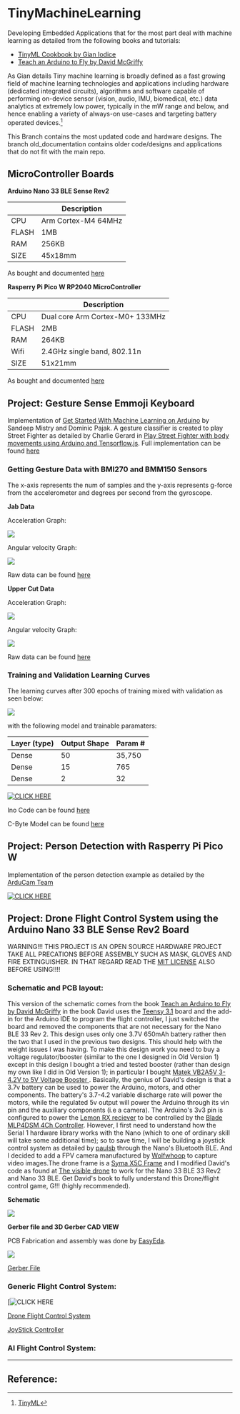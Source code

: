 # TinyMachineLearning

Developing Embedded Applications that for the most part deal with machine learning as detailed from the following books and tutorials:

- [TinyML Cookbook by Gian Iodice](https://www.packtpub.com/product/tinyml-cookbook/9781801814973)
- [Teach an Arduino to Fly by David McGriffy](https://www.makershed.com/products/make-drones-pdf)

As Gian details Tiny machine learning is broadly defined as a fast growing field of machine learning technologies and applications including hardware (dedicated integrated circuits), algorithms and software capable of performing on-device sensor (vision, audio, IMU, biomedical, etc.) data analytics at extremely low power, typically in the mW range and below, and hence enabling a variety of always-on use-cases and targeting battery operated devices.[^1]

This Branch contains the most updated code and hardware designs. The branch old_documentation contains older code/designs and applications that do not fit with the main repo. 

## MicroController Boards

**Arduino Nano 33 BLE Sense Rev2**

| | Description |
| --- | --- |
| CPU | Arm Cortex-M4 64MHz |
| FLASH | 1MB |
| RAM | 256KB |
| SIZE | 45x18mm |

As bought and documented [here](https://store-usa.arduino.cc/products/nano-33-ble-sense-rev2?selectedStore=us)

**Rasperry Pi Pico W RP2040 MicroController**

| | Description |
| --- | --- |
| CPU | Dual core Arm Cortex-M0+ 133MHz |
| FLASH | 2MB |
| RAM | 264KB |
|Wifi| 2.4GHz single band, 802.11n 
| SIZE | 51x21mm |

As bought and documented [here](https://www.adafruit.com/product/5526)

## Project: Gesture Sense Emmoji Keyboard

Implementation of [Get Started With Machine Learning on Arduino](https://docs.arduino.cc/tutorials/nano-33-ble-sense-rev2/get-started-with-machine-learning#capturing-gesture-training-data) by Sandeep Mistry and Dominic Pajak. A gesture classifier is created to play Street Fighter as detailed by Charlie Gerard in [Play Street Fighter with body movements using Arduino and Tensorflow.js](https://medium.com/@devdevcharlie/play-street-fighter-with-body-movements-using-arduino-and-tensorflow-js-6b0e4734e118). Full implementation can be found [here](https://github.com/arduino/AIoT-Dev-Summit-2019)

### Getting Gesture Data with BMI270 and BMM150 Sensors

The x-axis represents the num of samples and the y-axis represents g-force from the accelerometer and degrees per second from the gyroscope. 

**Jab Data**

Acceleration Graph:

![](https://github.com/AdamClarkStandke/TinyMachineLearning/blob/main/jab_accel.jpg)

Angular velocity Graph:

![](https://github.com/AdamClarkStandke/TinyMachineLearning/blob/main/jab_gyro.jpg)

Raw data can be found [here](https://github.com/AdamClarkStandke/TinyMachineLearning/blob/main/punch.csv)

**Upper Cut Data**

Acceleration Graph:

![](https://github.com/AdamClarkStandke/TinyMachineLearning/blob/main/upper_accel.jpg)

Angular velocity Graph:

![](https://github.com/AdamClarkStandke/TinyMachineLearning/blob/main/upper_gyro.jpg)

Raw data can be found [here](https://github.com/AdamClarkStandke/TinyMachineLearning/blob/main/upper_cut.csv)

### Training and Validation Learning Curves 

The learning curves after 300 epochs of training mixed with validation as seen below:

![](https://github.com/AdamClarkStandke/TinyMachineLearning/blob/main/Training_val_loss_.jpg)

with the following model and trainable paramaters:

| Layer (type)| Output Shape| Param #|
| ------------- | ------------- |--------|
| Dense | 50| 35,750|
| Dense | 15| 765|
| Dense | 2| 32|

[![CLICK HERE](https://github.com/AdamClarkStandke/TinyMachineLearning/blob/main/streetfighter.png)](https://youtu.be/awRqHDJUKUs)

Ino Code can be found [here](https://github.com/AdamClarkStandke/TinyMachineLearning/blob/main/gestureDetection_classifier/gestureDetection_classifier.ino)

C-Byte Model can be found [here](https://github.com/AdamClarkStandke/TinyMachineLearning/blob/main/gestureDetection_classifier/model.h)

## Project: Person Detection with Rasperry Pi Pico W

Implementation of the person detection example as detailed by the [ArduCam Team](https://github.com/ArduCAM/RPI-Pico-Cam)

[![CLICK HERE](https://github.com/AdamClarkStandke/TinyMachineLearning/blob/main/IMG_0336(1).jpg)](https://www.youtube.com/watch?v=MaYkYJmJrqk)

## Project: Drone Flight Control System using the Arduino Nano 33 BLE Sense Rev2 Board 

WARNING!!! THIS PROJECT IS AN OPEN SOURCE HARDWARE PROJECT TAKE ALL PRECATIONS BEFORE ASSEMBLY SUCH AS MASK, GLOVES AND FIRE EXTINGUISHER. IN THAT REGARD READ THE [MIT LICENSE](https://github.com/AdamClarkStandke/TinyMachineLearning/blob/main/LICENSE) ALSO  BEFORE USING!!!!

### Schematic and PCB layout:

This version of the schematic comes from the book [Teach an Arduino to Fly by David McGriffy](https://www.makershed.com/products/make-drones-pdf) in the book David uses the [Teensy 3.1](https://www.pjrc.com/teensy/teensy31.html) board and the add-in for the Arduino IDE to program the flight controller, I just switched the board and removed the  components that are not necessary for the Nano BLE 33 Rev 2. This design uses only one 3.7V 650mAh battery rather then the two that I used in the previous two designs. This should help with the weight issues I was having. To make this design work you need to buy a voltage regulator/booster (similar to the one I designed in Old Version 1) except in this design I bought a tried and tested booster (rather than design my own like I did in Old Version 1); in particular I bought [Matek VB2A5V 3-4.2V to 5V Voltage Booster ](https://www.racedayquads.com/products/matek-vb2a5-1s-lipo-to-5v-voltage-booster?currency=USD&variant=31467728207985&gclid=Cj0KCQjw0IGnBhDUARIsAMwFDLnRW7vPnVI_kPZZ07VLbTDB3pQNJlU3sNtUL8EGRetb_AuOmo7wnHUaAl3fEALw_wcB). Basically, the genius of David's design is that a 3.7v battery can be used to power the Arduino, motors, and other components. The battery's 3.7-4.2 variable discharge rate will power the motors, while the regulated 5v output  will power the Arduino through its vin pin and the auxiliary components (i.e a camera). The Arduino's 3v3 pin is configured to power the [Lemon RX reciever](https://lemon-rx.com/index.php?route=product/product&product_id=263) to be controlled by the [Blade MLP4DSM 4Ch Controller](https://www.horizonhobby.com/product/mlp4dsm-4ch-transmitter-2.4ghz-bmcx2120s/EFLH1064B.html?gclid=Cj0KCQjw0IGnBhDUARIsAMwFDLnIMOxdLQWNxmZvSB9TNVZfrrQnBrdQ40ycnGwFcJZ92rF96O86bkgaAlpqEALw_wcB). However, I first need to understand how the Serial 1 hardware library works with the Nano (which to one of ordinary skill will take some additional time); so to save time, I will be building a joystick control system as detailed by [paulsb](https://www.hackster.io/paulsb/drone-joystick-controller-25e036) through the Nano's Bluetooth BLE. And I decided to add a FPV camera manufactured by [Wolfwhoop](https://www.amazon.com/Wolfwhoop-Adjustable-Transmitter-Cloverleaf-Aircraft/dp/B06XB2ZRBP/ref=pd_bxgy_sccl_1/132-0789857-4412803?pd_rd_w=KdcOt&content-id=amzn1.sym.43d28dfc-aa4f-4ef6-b591-5ab7095e137f&pf_rd_p=43d28dfc-aa4f-4ef6-b591-5ab7095e137f&pf_rd_r=0ZG0660FKA7GD9XJE3BV&pd_rd_wg=1bQHZ&pd_rd_r=90a10e5a-f0e7-4b4d-99c3-937c4bba083c&pd_rd_i=B06XB2ZRBP&psc=1) to capture video images.The drone frame is a [Syma X5C Frame](https://www.amazon.com/Syma-Channel-2-4GHz-Explorers-Copter/dp/B00MNG37C2/ref=asc_df_B00MNG37C2/?tag=hyprod-20&linkCode=df0&hvadid=312184153387&hvpos=&hvnetw=g&hvrand=2952487919274782735&hvpone=&hvptwo=&hvqmt=&hvdev=c&hvdvcmdl=&hvlocint=&hvlocphy=9006587&hvtargid=pla-587640326317&psc=1) and I modified David's code as found at [The visible drone](http://www.makedronesbook.com/projects/VizDrone) to work for the Nano 33 BLE 33 Rev2 and Nano 33 BLE. Get David's book to fully understand this Drone/flight control game, G!!! (highly recommended). 

**Schematic**

![](https://github.com/AdamClarkStandke/TinyMachineLearning/blob/main/arduinoDrone_schem.png)

**Gerber file and 3D Gerber CAD VIEW**

PCB Fabrication and assembly was done by [EasyEda](https://easyeda.com/).

![](https://github.com/AdamClarkStandke/TinyMachineLearning/blob/main/3D_PCB_PCB_ArudinoDrone_2023-08-19_2023-08-19.png)

[Gerber File](https://github.com/AdamClarkStandke/TinyMachineLearning/blob/main/Gerber_PCB_PCB_ArudinoDrone_2023-08-19_2023-08-20.zip)


### Generic Flight Control System:

[![CLICK HERE]()

[Drone Flight Control System](https://github.com/AdamClarkStandke/TinyMachineLearning/tree/main/DCS)

[JoyStick Controller](https://github.com/AdamClarkStandke/TinyMachineLearning/blob/main/contorl_test_ble/contorl_test_ble.ino)

### AI Flight Control System:

<!--Because the drone frames available in [learning to fly](https://github.com/utiasDSL/gym-pybullet-drones/tree/master/gym_pybullet_drones/assets) are different from the drone frame that I will be using I needed to model the drone frame [//]:  (as best I could) in [blender](https://www.blender.org/). That way it could be simulated kind of accurately in the [learning to fly](https://github.com/utiasDSL/gym-pybullet-drones/tree/master/) rl environmnet. I used the [cf2.dae](https://github.com/utiasDSL/gym-pybullet-drones/blob/master/gym_pybullet_drones/assets/cf2.dae) as a template in regards to modeling the propellers:   

[//]:  [Custom Drone](https://github.com/AdamClarkStandke/TinyMachineLearning/blob/main/customDrone.dae)

[//]:  I then created a [urdf file](http://wiki.ros.org/urdf) to import the collada file I created in blender and used the defualt properties, joints, and links found in the other drone frames in learning to fly.  

[//]:  [RoboCain](https://github.com/AdamClarkStandke/TinyMachineLearning/blob/main/droneOne.urdf)

[//]:  And the drone frame was able to be simulated in the [learning to fly](https://github.com/utiasDSL/gym-pybullet-drones/tree/master/) rl environment as seen below in the fly.py example:

[//]:  [![CLICK HERE](https://github.com/AdamClarkStandke/TinyMachineLearning/blob/main/drone_frame.png)](https://youtu.be/o9qXMjsNjKY)-->


-------------------------------------------------------------------------------
## Reference:
[^1]: [TinyML](https://www.tinyml.org/about/)
[^2]: Need to also get the get [ArduCam OV2640 MINI 2MP-Plus header file](https://github.com/ArduCAM/Arduino); choose the right camera module in the memorysaver.h; and download the JPEG library for things to work

